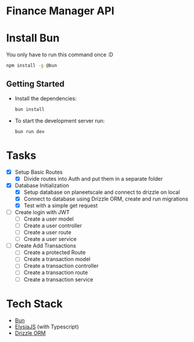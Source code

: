 # Finance Manager API

# Install Bun
You only have to run this command once :D 
```bash
npm install -g @bun
```

## Getting Started
- Install the dependencies:
    ```bash
    bun install 
    ```

- To start the development server run:
    ```bash
    bun run dev
    ```

# Tasks

- [x] Setup Basic Routes
  - [x] Divide routes into Auth and put them in a separate folder
- [x] Database Initialization
  - [x] Setup database on planeetscale and connect to drizzle on local
  - [x] Connect to database using Drizzle ORM, create and run migrations
  - [x] Test with a simple get request
- [ ] Create login with JWT
  - [ ] Create a user model
  - [ ] Create a user controller
  - [ ] Create a user route
  - [ ] Create a user service
- [ ] Create Add Transactions
  - [ ] Create a protected Route
  - [ ] Create a transaction model
  - [ ] Create a transaction controller
  - [ ] Create a transaction route
  - [ ] Create a transaction service

# Tech Stack

- [Bun](https://bun.sh/) 
- [ElysiaJS](https://elysiajs.com/) (with Typescript)
- [Drizzle ORM](https://orm.drizzle.team/)